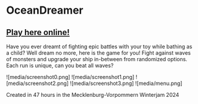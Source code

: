 # OceanDreamer

## [Play here online!](https://brutenis.net/oceandreamer/)

Have you ever dreamt of fighting epic battles with your toy while bathing as a child? 
Well dream no more, here is the game for you!
Fight against waves of monsters and upgrade your ship in-between from randomized options.
Each run is unique, can you beat all waves?

![media/screenshot0.png]
![media/screenshot1.png]
![media/screenshot2.png]
![media/screenshot3.png]
![media/menu.png]

Created in 47 hours in the Mecklenburg-Vorpommern Winterjam 2024

